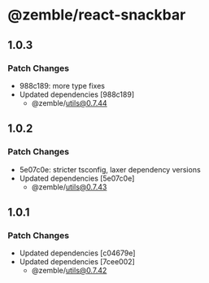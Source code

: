 # @zemble/react-snackbar

## 1.0.3

### Patch Changes

- 988c189: more type fixes
- Updated dependencies [988c189]
  - @zemble/utils@0.7.44

## 1.0.2

### Patch Changes

- 5e07c0e: stricter tsconfig, laxer dependency versions
- Updated dependencies [5e07c0e]
  - @zemble/utils@0.7.43

## 1.0.1

### Patch Changes

- Updated dependencies [c04679e]
- Updated dependencies [7cee002]
  - @zemble/utils@0.7.42
